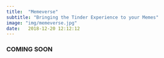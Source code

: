 ```yaml
---
title:  "Memeverse"
subtitle: "Bringing the Tinder Experience to your Memes"
image: "img/memeverse.jpg"
date:   2018-12-20 12:12:12
---
```


### COMING SOON